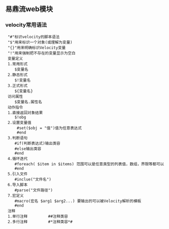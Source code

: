 ## 易鼎流web模块
### velocity常用语法
	 "#"标识velocity的脚本语法
	 "$"用来标识一个对象(或理解为变量)
	 "{}"用来明确标识Velocity变量
	 "!"用来强制把不存在的变量显示为空白
	 变量定义
	 1.常用形式
		$变量名
	 2.静态形式
		$!变量名
	 3.正式形式
		${变量名}
	 访问属性
		$变量名.属性名	
	 动作指令
	 1.直接返回对象结果  
		$!obg
	 2.设置变量值  
	     #set($obj = "值")值为任意表达式
	     #end
	 3.判断语句  
		#if(判断表达式)输出类容
		#else输出类容
		#end
	 4.循环迭代
		#foreach( $item in $items) 范围可以是任意类型的列表值，数组，界限等都可以
		#end 
	 5.引入文件 
		#inclue("文件名")
	 6.导入脚本 
		#parse("文件路径")
	 7.宏定义
		#macro(宏名 $arg1 $arg2...) 要输出的可以被Velocity解析的模板
		#end
	 注释 
	 1.单行注释         ##注释类容 
	 2.多行注释         #*注释类容*#